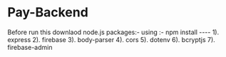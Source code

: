 # Pay-Backend

Before run this downlaod node.js packages:-
using :- npm install ----
1). express
2). firebase
3). body-parser
4). cors
5). dotenv
6). bcryptjs
7). firebase-admin
